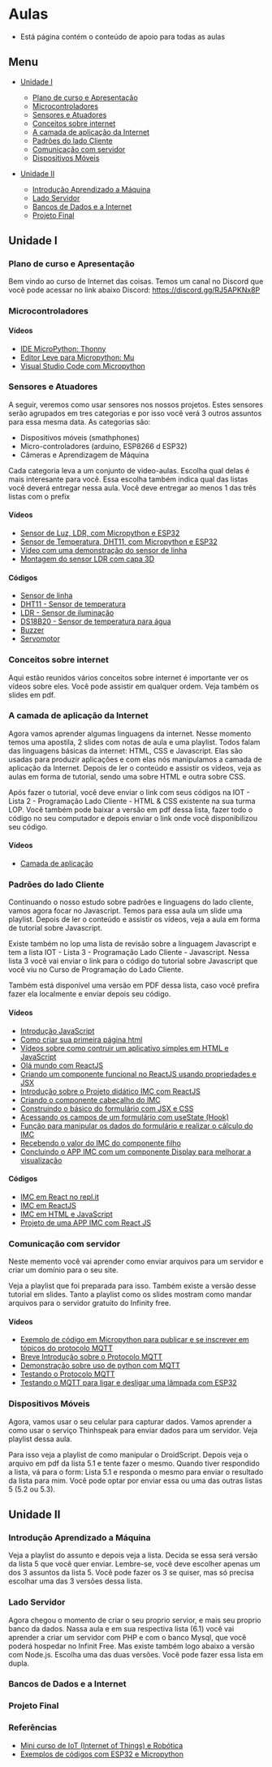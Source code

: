 # Aulas 
* Está página contém o conteúdo de apoio para todas as aulas 

## Menu 
* [Unidade I](#unidade-i)
  * [Plano de curso e Apresentação](#plano-de-curso-e-apresenta%C3%A7%C3%A3o)
  * [Microcontroladores](#microcontroladores)
  * [Sensores e Atuadores](#sensores-e-atuadores)
  * [Conceitos sobre internet](#conceitos-sobre-internet) 
  * [A camada de aplicação da Internet](#a-camada-de-aplica%C3%A7%C3%A3o-da-internet)
  * [Padrões do lado Cliente](#padr%C3%B5es-do-lado-cliente)
  * [Comunicação com servidor](#comunica%C3%A7%C3%A3o-com-servidor)  
  * [Dispositivos Móveis](#dispositivos-m%C3%B3veis)  
  

* [Unidade II](#unidade-ii)   
  * [Introdução Aprendizado a Máquina](#introdu%C3%A7%C3%A3o-aprendizado-a-m%C3%A1quina)
  * [Lado Servidor](#lado-servidor) 
  * [Bancos de Dados e a Internet](#bancos-de-dados-e-a-internet)
  * [Projeto Final](#projeto-final)



## Unidade I
### Plano de curso e Apresentação
Bem vindo ao curso de Internet das coisas. 
Temos um canal no Discord que você pode acessar no link abaixo
Discord: https://discord.gg/RJ5APKNx8P

### Microcontroladores 
#### Vídeos 
* [IDE MicroPython: Thonny](https://youtu.be/nA7pf668__U) 
* [Editor Leve para Micropython: Mu](https://youtu.be/D88YAbBBZSc)
* [Visual Studio Code com Micropython](https://youtu.be/oe6PQYoc-R0)



### Sensores e Atuadores
A seguir, veremos como usar sensores nos nossos projetos. Estes sensores serão agrupados em tres categorias e por isso você verá 3 outros assuntos para essa mesma data. As categorias são:
* Dispositivos móveis (smathphones)
* Micro-controladores (arduino, ESP8266 d ESP32)
* Câmeras e Aprendizagem de Máquina

Cada categoria leva a um conjunto de video-aulas. Escolha qual delas é mais interesante para você. Essa escolha também indica qual das listas você deverá entregar nessa aula. Você deve entregar ao menos 1 das três listas com o prefix
#### Vídeos 
* [Sensor de Luz, LDR, com Micropython e ESP32](https://youtu.be/Xb-_oG65H2I)
* [Sensor de Temperatura, DHT11, com Micropython e ESP32](https://youtu.be/XGheCgyzBLo)
* [Vídeo com uma demonstração do sensor de linha](https://youtu.be/9hUtZqEb3bc)
* [Montagem do sensor LDR com capa 3D](https://youtu.be/V9TXvmXhgG4)

#### Códigos 
* [Sensor de linha](https://github.com/Natalnet/lib_ura_esp/tree/master/ESP32/LineSensor) 
* [DHT11 - Sensor de temperatura](https://github.com/Natalnet/lib_ura_esp/blob/master/ESP32/DHT11/README.md) 
* [LDR - Sensor de iluminação](https://github.com/Natalnet/lib_ura_esp/tree/master/ESP32/LDR)
* [DS18B20 - Sensor de temperatura para água](https://github.com/Natalnet/lib_ura_esp/tree/master/ESP32/DS18B20)
* [Buzzer](https://github.com/Natalnet/lib_ura_esp/tree/master/ESP32/Buzzer)
* [Servomotor](https://github.com/Natalnet/lib_ura_esp/tree/master/ESP32/ServoMotor)




### Conceitos sobre internet
Aqui estão reunidos vários conceitos sobre internet é importante ver os vídeos sobre eles. Você pode assistir em qualquer ordem. Veja também os slides em pdf. 

### A camada de aplicação da Internet 
Agora vamos aprender algumas linguagens da internet. Nesse momento temos uma apostila, 2 slides com notas de aula e uma playlist. Todos falam das linguagens básicas da internet: HTML, CSS e Javascript. Elas são usadas para produzir aplicações e com elas nós manipulamos a camada de aplicação da Internet. Depois de ler o conteúdo e assistir os vídeos, veja as aulas em forma de tutorial, sendo uma sobre HTML e outra sobre CSS.

Após fazer o tutorial, você deve enviar o link com seus códigos na IOT - Lista 2 - Programação Lado Cliente - HTML & CSS existente na sua turma LOP. Você também pode baixar a versão em pdf dessa lista, fazer todo o código no seu computador e depois enviar o link onde você disponibilizou seu código.
#### Vídeos
* [Camada de aplicação](https://www.youtube.com/watch?v=SOZ2PwLH3co)


### Padrões do lado Cliente 
Continuando o nosso estudo sobre padrões e linguagens do lado cliente, vamos agora focar no Javascript. Temos para essa aula um slide uma playlist. Depois de ler o conteúdo e assistir os vídeos, veja a aula em forma de tutorial sobre Javascript.

Existe também no lop uma lista de revisão sobre a linguagem Javascript e tem a lista IOT - Lista 3 - Programação Lado Cliente - Javascript. Nessa lista 3 você vai enviar o link para o código do tutorial sobre Javascript que você viu no Curso de Programação do Lado Cliente. 

Também está disponível uma versão em PDF dessa lista, caso você prefira fazer ela localmente e enviar depois seu código. 
#### Vídeos
* [Introdução JavaScript](https://www.youtube.com/playlist?list=PLgsETY_DvYq_MIOVjINT0chv6SRx02ChG) 
* [Como criar sua primeira página html](https://www.youtube.com/watch?v=KcPszmtF8cI)
* [Vídeos sobre como contruir um aplicativo simples em HTML e JavaScript](https://github.com/orivaldosantana/app_imc)
* [Olá mundo com ReactJS](https://youtu.be/XK4MXiFmOMo) 
* [Criando um componente funcional no ReactJS usando propriedades e JSX](https://youtu.be/1r3BXhQ2Pao) 
* [Introdução sobre o Projeto didático IMC com ReactJS](https://youtu.be/Oq5jueMGEUI)
* [Criando o componente cabeçalho do IMC](https://youtu.be/FFoncwI3rQw)
* [Construindo o básico do formulário com JSX e CSS](https://youtu.be/lcg9sAKxrlQ)
* [Acessando os campos de um formulário com useState (Hook)](https://youtu.be/BPiWdRVbgKA)
* [Função para manipular os dados do formulário e realizar o cálculo do IMC](https://youtu.be/3szh3QVxM5Q)
* [Recebendo o valor do IMC do componente filho](https://youtu.be/_Q8FMAcD-54)
* [Concluindo o APP IMC com um componente Display para melhorar a visualização](https://youtu.be/gi5CNiqf0Gk) 

#### Códigos 
* [IMC em React no repl.it](https://replit.com/@orivaldosantana/imc?v=1) 
* [IMC em ReactJS](https://github.com/orivaldosantana/app_imc_react/tree/main)
* [IMC em HTML e JavaScript](https://github.com/orivaldosantana/app_imc/blob/main/index.html)
* [Projeto de uma APP IMC com React JS](https://github.com/orivaldosantana/app_imc_reactjs_hooks/wiki) 



### Comunicação com servidor 
Neste memento você vai aprender como enviar arquivos para um servidor e criar um domínio para o seu site.

Veja a playlist que foi preparada para isso. Também existe a versão desse tutorial em slides. Tanto a playlist como os slides mostram como mandar arquivos para o servidor gratuito do Infinity free.
#### Vídeos 
* [Exemplo de código em Micropython para publicar e se inscrever em tópicos do protocolo MQTT](https://youtu.be/F_-J1ruOy34) 
* [Breve Introdução sobre o Protocolo MQTT](https://youtu.be/6ub3Xg32PXI)
* [Demonstração sobre uso de python com MQTT](https://youtu.be/-3peWt411_4) 
* [Testando o Protocolo MQTT](https://youtu.be/VTWZFRYGOt8)
* [Testando o MQTT para ligar e desligar uma lâmpada com ESP32](https://youtu.be/g_isPJwL6s4)




### Dispositivos Móveis 
Agora, vamos usar o seu celular para capturar dados. Vamos aprender a como usar o serviço Thinhspeak para enviar dados para um servidor. Veja playlist dessa aula.

Para isso veja a playlist de como manipular o DroidScript. Depois veja o arquivo em pdf da lista 5.1 e tente fazer o mesmo. Quando tiver respondido a lista, vá para o form: Lista 5.1 e responda o mesmo para enviar o resultado da lista para mim. Você pode optar por enviar essa ou uma das outras listas 5 (5.2 ou 5.3).




## Unidade II

### Introdução Aprendizado a Máquina  
Veja a playlist do assunto e depois veja a lista. Decida se essa será versão da lista 5 que você quer enviar. Lembre-se, você deve escolher apenas um dos 3 assuntos da lista 5. Você pode fazer os 3 se quiser, mas só precisa escolhar uma das 3 versões dessa lista.

### Lado Servidor 
Agora chegou o momento de criar o seu proprio servior, e mais seu proprio banco da dados. Nassa aula e em sua respectiva lista (6.1) você vai aprender a criar um servidor com PHP e com o banco Mysql, que você poderá hospedar no Infinit Free. Mas existe também logo abaixo a versão com Node.js. Escolha uma das duas versões. Você pode fazer essa lista em dupla.
### Bancos de Dados e a Internet 

### Projeto Final  

### Referências 
* [Mini curso de IoT (Internet of Things) e Robótica](https://github.com/Natalnet/ModulosDeEstudo/tree/master/IoT#iot-internet-of-things-e-rob%C3%B3tica) 
* [Exemplos de códigos com ESP32 e Micropython](https://github.com/Natalnet/lib_ura_esp/tree/master/ESP32) 
